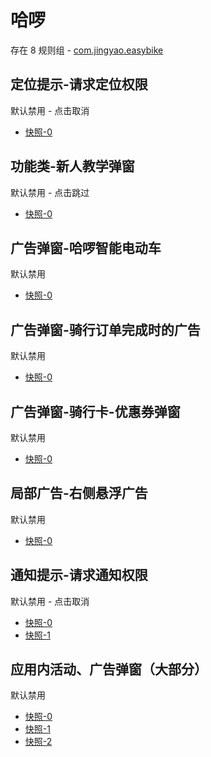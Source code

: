 # 哈啰

存在 8 规则组 - [com.jingyao.easybike](/src/apps/com.jingyao.easybike.ts)

## 定位提示-请求定位权限

默认禁用 - 点击取消

- [快照-0](https://i.gkd.li/import/13228677)

## 功能类-新人教学弹窗

默认禁用 - 点击跳过

- [快照-0](https://i.gkd.li/import/13837543)

## 广告弹窗-哈啰智能电动车

默认禁用

- [快照-0](https://i.gkd.li/import/12650163)

## 广告弹窗-骑行订单完成时的广告

默认禁用

- [快照-0](https://i.gkd.li/import/12684673)

## 广告弹窗-骑行卡-优惠券弹窗

默认禁用

- [快照-0](https://i.gkd.li/import/12739316)

## 局部广告-右侧悬浮广告

默认禁用

- [快照-0](https://i.gkd.li/import/12650071)

## 通知提示-请求通知权限

默认禁用 - 点击取消

- [快照-0](https://i.gkd.li/import/13228735)
- [快照-1](https://i.gkd.li/import/13402675)

## 应用内活动、广告弹窗（大部分）

默认禁用

- [快照-0](https://i.gkd.li/import/12650028)
- [快照-1](https://i.gkd.li/import/12650090)
- [快照-2](https://i.gkd.li/import/13331231)
